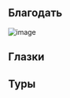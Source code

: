 ## Благодать
![image](https://user-images.githubusercontent.com/90381005/213133630-ee1305e3-bcb6-488d-9318-e3b39427a00b.png)
## Глазки
## Туры
